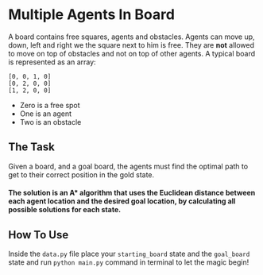 # Multiple Agents In Board

A board contains free squares, agents and obstacles. Agents can move up, down, left and right we the square next to him is free. They are **not** allowed to move on top of obstacles and not on top of other agents. 
A typical board is represented as an array:
```
[0, 0, 1, 0]
[0, 2, 0, 0]
[1, 2, 0, 0]
```

* Zero is a free spot
* One is an agent
* Two is an obstacle
## The Task

Given a board, and a goal board, the agents must find the optimal path to get to their correct position in the gold state.

#### The solution is an A* algorithm that uses the Euclidean distance between each agent location and the desired goal location, by calculating all possible solutions for each state.

## How To Use

Inside the `data.py` file place your `starting_board` state and  the `goal_board` state and run `python main.py` command in terminal to let the magic begin!
